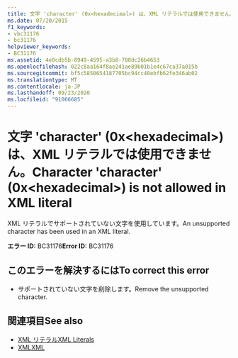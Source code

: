 ```yaml
---
title: 文字 'character' (0x<hexadecimal>) は、XML リテラルでは使用できません。
ms.date: 07/20/2015
f1_keywords:
- vbc31176
- bc31176
helpviewer_keywords:
- BC31176
ms.assetid: 4e0cdb5b-8949-4595-a3b8-788dc26b4653
ms.openlocfilehash: 022c8aa164f8ae241ae89b01b1e4c67ca37a015b
ms.sourcegitcommit: bf5c5850654187705bc94cc40ebfb62fe346ab02
ms.translationtype: MT
ms.contentlocale: ja-JP
ms.lasthandoff: 09/23/2020
ms.locfileid: "91066685"
---
```

# <a name="character-character-0xhexadecimal-is-not-allowed-in-xml-literal"></a><span data-ttu-id="a8168-102">文字 'character' (0x\<hexadecimal>) は、XML リテラルでは使用できません。</span><span class="sxs-lookup"><span data-stu-id="a8168-102">Character 'character' (0x\<hexadecimal>) is not allowed in XML literal</span></span>

<span data-ttu-id="a8168-103">XML リテラルでサポートされていない文字を使用しています。</span><span class="sxs-lookup"><span data-stu-id="a8168-103">An unsupported character has been used in an XML literal.</span></span>  
  
 <span data-ttu-id="a8168-104">**エラー ID:** BC31176</span><span class="sxs-lookup"><span data-stu-id="a8168-104">**Error ID:** BC31176</span></span>  
  
## <a name="to-correct-this-error"></a><span data-ttu-id="a8168-105">このエラーを解決するには</span><span class="sxs-lookup"><span data-stu-id="a8168-105">To correct this error</span></span>  
  
- <span data-ttu-id="a8168-106">サポートされていない文字を削除します。</span><span class="sxs-lookup"><span data-stu-id="a8168-106">Remove the unsupported character.</span></span>  
  
## <a name="see-also"></a><span data-ttu-id="a8168-107">関連項目</span><span class="sxs-lookup"><span data-stu-id="a8168-107">See also</span></span>

- [<span data-ttu-id="a8168-108">XML リテラル</span><span class="sxs-lookup"><span data-stu-id="a8168-108">XML Literals</span></span>](../language-reference/xml-literals/index.md)
- [<span data-ttu-id="a8168-109">XML</span><span class="sxs-lookup"><span data-stu-id="a8168-109">XML</span></span>](../programming-guide/language-features/xml/index.md)
